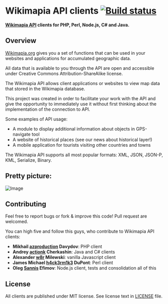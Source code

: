 Wikimapia API clients [![Build status][Build status image]][Build status URL]
=============================================================================

**[Wikimapia API] clients for PHP, Perl, Node.js, C# and Java.**

[Build status image]: https://secure.travis-ci.org/Sannis/wikimapia-api-clients.png?branch=master
[Build status URL]: http://travis-ci.org/Sannis/wikimapia-api-clients
[Wikimapia API]: http://wikimapia.org/api


Overview
--------

[Wikimapia.org] gives you a set of functions that can be used in your websites and applications
for accumulated geographic data.

All data that is available to you through the API are open
and accessible under Creative Commons Attribution-ShareAlike license.

The Wikimapia API allows client applications or websites to view map data that stored in the Wikimapia database.

This project was created in order to facilitate your work with the API and give the opportunity to immediately use it
without first thinking about the implementation of the connection to API.

[Wikimapia.org]: http://wikimapia.org

Some examples of API usage:

 * A module to display additional information about objects in GPS-navigate tool
 * A website of historical places (see our news about historical layer!)
 * A mobile application for tourists visiting other countries and towns

The Wikimapia API supports all most popular formats: XML, JSON, JSON-P, KML, Serialize, Binary.


Pretty picture:
---------------

![Image](https://raw.github.com/Sannis/wikimapia-api-clients/master/readme.jpg)


Contributing
------------

Feel free to report bugs or fork & improve this code! Pull request are welcomed.

You can high five and follow this guys, who contribute to Wikimapia API clients:

 * **Mikhail [azproduction] Davydov**: PHP client
 * **Andrey [actionk] Cherkashin**: Java and C# clients
 * **Alexander [w8r] Milewski**: vanilla Javascript client
 * **James Michael [h4ck3rm1k3] DuPont**: Perl client
 * **Oleg [Sannis] Efimov**: Node.js client, tests and consolidation all of this

[azproduction]: https://github.com/azproduction
[actionk]: https://github.com/actionk
[w8r]: https://github.com/w8r
[h4ck3rm1k3]: https://github.com/h4ck3rm1k3
[Sannis]: https://github.com/Sannis


License
-------

All clients are published under MIT license.
See license text in [LICENSE](https://github.com/Sannis/wikimapia-api-clients/blob/master/LICENSE) file.
